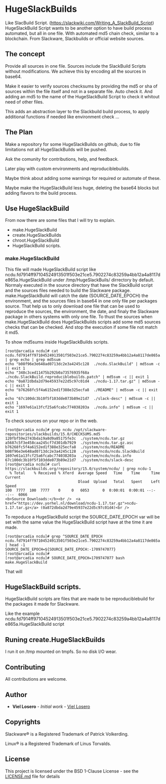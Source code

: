 # HugeSlackBuilds 

Like SlacBuild Script. (https://slackwiki.com/Writing_A_SlackBuild_Script) HugeSlackBuild Script wants to be another option to have build process automated, but all in one file. With automated md5 chain check, similar to a blockchain. From Slackware, Slackbuilds or official website sources.

## The concept

Provide all sources in one file. Sources include the SlackBuild Scripts without modifications. We achieve this by encoding all the sources in base64.

Make it easier to verify sources checksums by providing the md5 or sha of sources within the file itself and not in a separate file. Auto check it. And adding an md5 to the name of the HugeSlackBuild Script to check it whitout need of other files.

This adds an abstraction layer to the Slackbuild build process, to apply additional functions if needed like environment check ...

## The Plan

Make a repository for some HugeSlackBuilds on github, due to file limitations not all HugeSlackBuilds will be pushed.

Ask the comunity for contributions, help, and feedback.

Later play with custom environments and reproduciblebuilds.

Maybe think about adding some warnings for required or automate of these.

Maybe make the HugeSlackBuild less huge, deleting the base64 blocks but adding flavors to the build process.

## Use HugeSlackBuild

From now there are some files that I will try to explain.

+ make.HugeSlackBuild
+ create.HugeSlackBuilds
+ chroot.HugeSlackBuild
+ HugeSlackBuild scripts.

### make.HugeSlackBuild

This file will made HugeSlackBuild script like ncdu.fd7914ff97104524913501f503e21ce5.7902274c83259a4bb12a4a8117de865a.HugeSlackBuild under /tmp/HugeSlackBuils/ dirrectory by default.
Normaly executed in the source directory that have the SlackBuild script and the sources files needed to build the Slackware package. make.HugeSlackBuild will catch the date (SOURCE_DATE_EPOCH) the environment, and the sources files in base64 in one only file per packages source. That help us to only download one file that can be used to reproduce the sources, the environment, the date, and finaly the Slackware package in others systems with only one file.
To thust the sources when make.HugeSlackBuild does HugeSlackBuilds scripts add some md5 sources checks that can be checked. And stop the execution if some file not match it md5.

To show md5sums inside HugeSlackBuilds scripts.

```
[root@arcadia ncdu]# cat ncdu.fd7914ff97104524913501f503e21ce5.7902274c83259a4bb12a4a8117de865a.HugeSlackBuild | grep echo | grep md5sum
echo "b08f96e3e648ad0713dc2e3a4245c128  ./ncdu.SlackBuild" | md5sum -c || exit 1
echo "348c3ced11475b292b0a73576935f68a  ./ncdu.SlackBuild.reproduciblebuilds.patch" | md5sum -c || exit 1
echo "0a872dbda2d79e45937e22d5c97c01d4  ./ncdu-1.17.tar.gz" | md5sum -c || exit 1
echo "b76268fc5f4a6152ed1f388e325ecfa8  ./README" | md5sum -c || exit 1
echo "67c100dc3b10f5f103dde073b89e21d7  ./slack-desc" | md5sum -c || exit 1
echo "1697e61a13fcf25a6fcabc774038203a  ./ncdu.info" | md5sum -c || exit 1
```
To check sources on your repo or in the web. 

```
[root@arcadia ncdu]# grep ncdu /opt/slackware-repositories/slackbuilds/15.0/CHECKSUMS.md5
120fbf59e2743bda19a8d9a85175fe3c  ./system/ncdu.tar.gz
a5687c5f3e458caa245cf7d301db7929  ./system/ncdu.tar.gz.asc
b76268fc5f4a6152ed1f388e325ecfa8  ./system/ncdu/README
b08f96e3e648ad0713dc2e3a4245c128  ./system/ncdu/ncdu.SlackBuild
1697e61a13fcf25a6fcabc774038203a  ./system/ncdu/ncdu.info
67c100dc3b10f5f103dde073b89e21d7  ./system/ncdu/slack-desc
[root@arcadia ncdu]# curl https://slackbuilds.org/repository/15.0/system/ncdu/ | grep ncdu-1
  % Total    % Received % Xferd  Average Speed   Time    Time     Time  Current
                                 Dload  Upload   Total   Spent    Left  Speed
100  7777  100  7777    0     0   6053      0  0:00:01  0:00:01 --:--:--  6066
<b>Source Downloads:</b><br />  <a href="https://dev.yorhel.nl/download/ncdu-1.17.tar.gz">ncdu-1.17.tar.gz</a> (0a872dbda2d79e45937e22d5c97c01d4)<br />
```
To repoduce a HugeSlackBuild script the SOURCE_DATE_EPOCH var will be set with the same value the HugeSlackBuild script have at the time it are made.

```
[root@arcadia ncdu]# grep ^SOURCE_DATE_EPOCH ncdu.fd7914ff97104524913501f503e21ce5.7902274c83259a4bb12a4a8117de865a.HugeSlackBuild | head -1
SOURCE_DATE_EPOCH=${SOURCE_DATE_EPOCH:-1709747077}
[root@arcadia ncdu]#
[root@arcadia ncdu]# SOURCE_DATE_EPOCH=1709747077 bash make.HugeSlackBuild
```
That will 


## HugeSlackBuild scripts.

HugeSlackBuild scripts are files that are made to be reproduciblebuild for the packages it made for Slackware.

Like the example ncdu.fd7914ff97104524913501f503e21ce5.7902274c83259a4bb12a4a8117de865a.HugeSlackBuild script




## Runing create.HugeSlackBuilds

I run it on /tmp mounted on tmpfs. So no disk I/O wear.


 


## Contributing
All contributions are welcome.

## Author

* **Viel Losero** - *Initial work* - [Viel Losero](https://github.com/VielLosero)

## Copyrights

Slackware® is a Registered Trademark of Patrick Volkerding. 

Linux® is a Registered Trademark of Linus Torvalds.

## License
This project is licensed under the BSD 1-Clause License - see the [LICENSE.md](LICENSE.md) file for details

